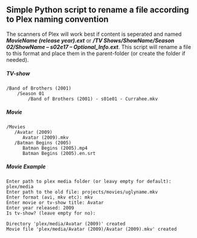 ## Simple Python script to rename a file according to Plex naming convention

The scanners of Plex will work best if content is seperated and named ***MovieName (release year).ext*** or ***/TV Shows/ShowName/Season 02/ShowName – s02e17 – Optional_Info.ext***. This script will rename a file to this format and place them in the parent-folder (or create the folder if needed).

##### TV-show
```
/Band of Brothers (2001)
    /Season 01
        /Band of Brothers (2001) - s01e01 - Currahee.mkv
```
##### Movie
```
/Movies
   /Avatar (2009)
      Avatar (2009).mkv
   /Batman Begins (2005)
      Batman Begins (2005).mp4
      Batman Begins (2005).en.srt

```

##### Movie Example

```
Enter path to plex media folder (or leavy empty for default): plex/media
Enter path to the old file: projects/movies/uglyname.mkv
Enter format (avi, mkv etc): mkv
Enter movie or tv-show title: Avatar
Enter year released: 2009
Is tv-show? (leave empty for no): 

Directory 'plex/media/Avatar (2009)' created
Movie file 'plex/media/Avatar (2009)/Avatar (2009).mkv' created
```